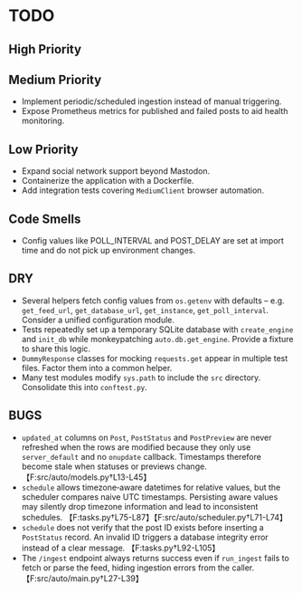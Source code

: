 # TODO

## High Priority

## Medium Priority
- Implement periodic/scheduled ingestion instead of manual triggering.
- Expose Prometheus metrics for published and failed posts to aid health
  monitoring.

## Low Priority
- Expand social network support beyond Mastodon.
- Containerize the application with a Dockerfile.
- Add integration tests covering ``MediumClient`` browser automation.

## Code Smells
- Config values like POLL_INTERVAL and POST_DELAY are set at import time and do not pick up environment changes.

## DRY
- Several helpers fetch config values from ``os.getenv`` with defaults – e.g. ``get_feed_url``, ``get_database_url``, ``get_instance``, ``get_poll_interval``. Consider a unified configuration module.
- Tests repeatedly set up a temporary SQLite database with ``create_engine`` and ``init_db`` while monkeypatching ``auto.db.get_engine``. Provide a fixture to share this logic.
- ``DummyResponse`` classes for mocking ``requests.get`` appear in multiple test files. Factor them into a common helper.
- Many test modules modify ``sys.path`` to include the ``src`` directory. Consolidate this into ``conftest.py``.

## BUGS
- ``updated_at`` columns on ``Post``, ``PostStatus`` and ``PostPreview`` are never refreshed when the rows are modified because they only use ``server_default`` and no ``onupdate`` callback.  Timestamps therefore become stale when statuses or previews change. 【F:src/auto/models.py†L13-L45】
- ``schedule`` allows timezone‑aware datetimes for relative values, but the
  scheduler compares naive UTC timestamps.  Persisting aware values may silently
  drop timezone information and lead to inconsistent schedules.
  【F:tasks.py†L75-L87】【F:src/auto/scheduler.py†L71-L74】
- ``schedule`` does not verify that the post ID exists before inserting a
  ``PostStatus`` record.  An invalid ID triggers a database integrity error
  instead of a clear message. 【F:tasks.py†L92-L105】
- The ``/ingest`` endpoint always returns success even if ``run_ingest`` fails
  to fetch or parse the feed, hiding ingestion errors from the caller.
  【F:src/auto/main.py†L27-L39】
